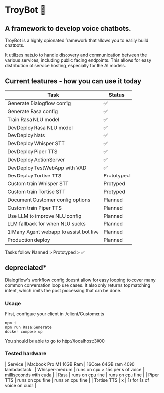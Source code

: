 # TroyBot :guide_dog:

## A framework to develop voice chatbots.

TroyBot is a highly opionated framework that allows you to easily build chatbots.

It utilizes nats.io to handle discovery and communication between the various services, including public facing endpoints.
This allows for easy distribution of service hosting, especially for the AI models.





## Current features - how you can use it today

| Task | Status |
| --- | --- |
| Generate Dialogflow config | ✅ | depreciated*
| Generate Rasa config | ✅ | npm run Rasa:Generate
| Train Rasa NLU model | ✅ |  npm run Rasa:Generate
| DevDeploy Rasa NLU model | ✅ | 
| DevDeploy Nats | ✅ | 
| DevDeploy Whisper STT | ✅ |
| DevDeploy Piper TTS | ✅ |
| DevDeploy ActionServer | ✅ |
| DevDeploy TestWebApp with VAD | ✅ |
| DevDeploy Tortise TTS | Prototyped |
| Custom train Whisper STT | Protyped |
| Custom train Tortise STT | Protyped |
| Document Customer config options | Planned |
| Custom train Piper TTS | Planned |
| Use LLM to improve NLU config | Planned |
| LLM fallback for when NLU sucks | Planned |
| 1:Many Agent webapp to assist bot live | Planned |
| Production deploy | Planned |




Tasks follow Planned > Prototyped > ✅ 



## depreciated*
Dialogflow's workflow config doesnt allow for easy looping to cover many common conversation loop use cases.
It also only returns top matching intent, which limits the post processing that can be done.


### Usage

First, configure your client in ./client/Customer.ts

```
npm i
npm run Rasa:Generate
docker compose up
```

You should be able to go to http://localhost:3000 




### Tested hardware

| Service | Macbook Pro M1 16GB Ram | 16Core 64GB ram 4090 lambdastack |
| Whisper-medium | runs on cpu > 15s per s of voice | milliseconds with cuda |
| Rasa  | runs on cpu fine | runs on cpu fine |
| Piper TTS | runs on cpu fine | runs on cpu fine |
| Tortise TTS | x | 1s for 1s of voice on cuda |




